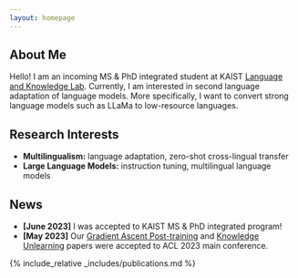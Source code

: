 ```yaml
---
layout: homepage
---
```


## About Me

Hello! I am an incoming MS & PhD integrated student at KAIST [Language and Knowledge Lab](https://lklab.kaist.ac.kr/). Currently, I am interested in second language adaptation of language models. More specifically, I want to convert strong language models such as LLaMa to low-resource languages.

## Research Interests

- **Multilingualism:** language adaptation, zero-shot cross-lingual transfer
- **Large Language Models:** instruction tuning, multilingual language models

## News

- **[June 2023]** I was accepted to KAIST MS & PhD integrated program!
- **[May 2023]** Our [Gradient Ascent Post-training](https://arxiv.org/abs/2306.07052) and [Knowledge Unlearning](https://arxiv.org/abs/2210.01504) papers were accepted to ACL 2023 main conference.

{% include_relative _includes/publications.md %}
